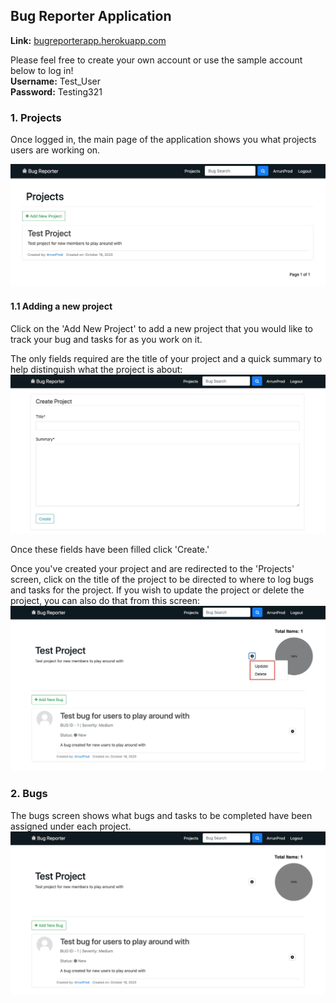 ## Bug Reporter Application

**Link:** [bugreporterapp.herokuapp.com](https://bugreporterapp.herokuapp.com/)

Please feel free to create your own account or use the sample account below to log in! <br />
**Username:** Test_User <br />
**Password:** Testing321 <br />

<h3>1. Projects</h3>
<p>Once logged in, the main page of the application shows you what projects users are working on.</p>
<img src="./readme_img/project.jpg">

<h4>1.1 Adding a new project</h4>
Click on the 'Add New Project' to add a new project that you would like to track your bug and tasks for as you work on it.

The only fields required are the title of your project and a quick summary to help distinguish what the project is about:
<img src="./readme_img/new_project.jpg">

Once these fields have been filled click 'Create.'

Once you've created your project and are redirected to the 'Projects' screen, click on the title of the project to be directed to where to log bugs and tasks for the project. If you wish to update the project or delete the project, you can also do that from this screen:
<img src="./readme_img/project_u_d.jpg">

<h3>2. Bugs</h3>
The bugs screen shows what bugs and tasks to be completed have been assigned under each project.
<img src="./readme_img/bug_screen.jpg">




